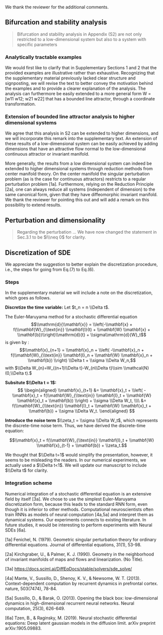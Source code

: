 We thank the reviewer for the additional comments.


## Bifurcation and stability analysis
> Bifurcation and stability analysis in Appendix (S2) are not only restricted to a low-dimensional system but also to a system with specific parameters

### Analytically tractable examples
We would first like to clarify that in Supplementary Sections 1 and 2 that the provided examples are illustrative rather than exhaustive.
Recognizing that the supplementary material previously lacked clear structure and signposting, we will revise the text to better convey the motivation behind the examples and to provide a clearer explanation of the analysis.
The analysis can furthermore be easily extended to a more general form W = [w11 w12; w21 w22] that has a bounded line attractor, through a coordinate transformation.


### Extension of bounded line attractor analysis to higher dimensional systems
We agree that this analysis in S2 can be extended to higher dimensions, and we will incorporate this remark into the supplementary text.
An extension of these results of a low-dimensional system can be easily achieved by  adding dimensions that have an attractive flow normal to the low-dimensional continuous attractor or invariant manifold. 


More generally, the results from a low dimensional system can indeed be extended to higher dimensional systems through reduction methods from center manifold theory.
On the center manifold the singular perturbation problem (as is the case for continuous attractors) restricts to a regular perturbation problem [1a].
Furthermore, relying on the Reduction Principle [2a], one can always reduce all systems (independent of dimension) to the same canonical form, given that they have diffeomorphic invariant manifold. We thank the reviewer for pointing this out and will add a remark on this possibility to extend results. 






## Perturbation and dimensionality
> Regarding the perturbation ...
We have now changed the statement in Sec.3.1 to be $l\\neq 0$ for clarity.


## Discretization of SDE
We appreciate the suggestion to better explain the discretization procedure, i.e., the steps for going from Eq.(7) to Eq.(6). 


### Steps
In the supplementary material we will include a note on the discretization, which goes as follows.

**Discretize the time variable:** Let $t_n = n \\Delta t$.

The Euler-Maruyama method for a stochastic differential equation $$\\mathrm{d}{\\mathbf{x}} = \\left(-\\mathbf{x} + f(\\mathbf{W}_{\\text{in}} \\mathbf{I}(t) + \\mathbf{W} \\mathbf{x} + \\mathbf{b})\\right)\\mathrm{d}{t} + \\sigma\\mathrm{d}{W}_t$$ is given by :
$$\\mathbf{x}_{n+1} = \\mathbf{x}_n + \\left( -\\mathbf{x}_n + f(\\mathbf{W}_{\\text{in}} \\mathbf{I}_n + \\mathbf{W} \\mathbf{x}_n + \\mathbf{b}) \\right) \\Delta t + \\sigma \\Delta W_n,$$
with $\\Delta W_{n}=W_{(n+1)\\Delta t}-W_{n\\Delta t}\\sim \\mathcal{N}(0,\\Delta t).$

**Subsitute $\\Delta t = 1$:**
$$
\\begin{aligned}
 \\mathbf{x}_{t+1} &= \\mathbf{x}_t + \\left( -\\mathbf{x}_t + f(\\mathbf{W}_{\\text{in}} \\mathbf{I}_t + \\mathbf{W} \\mathbf{x}_t + \\mathbf{b}) \\right) + \\sigma \\Delta W_t, \\\\
 &= f(\\mathbf{W}_{\\text{in}} \\mathbf{I}_t + \\mathbf{W} \\mathbf{x}_t + \\mathbf{b}) + \\sigma \\Delta W_t.
 \\end{aligned}
$$

**Introduce the noise term** $\\zeta_t = \\sigma \\Delta W_t$, which represents the discrete-time noise term.
Thus, we have derived the discrete-time equation:

$$\\mathbf{x}_t = f(\\mathbf{W}_{\\text{in}} \\mathbf{I}_t + \\mathbf{W} \\mathbf{x}_{t-1} + \\mathbf{b}) + \\zeta_t.$$


We thought that $\\Delta t=1$ would simplify the presentation, however, it seems to be misleading the readers.
In our numerical experiments, we actually used a $\\Delta t<1$. 
We will update our manuscript to include $\\Delta t$ for clarity.



### Integration scheme
Numerical integration of a stochastic differential equation is an extensive field by itself [3a].
We chose to use the simplest Euler-Maruyama discretization form, because this leads to the standard RNN form, even though it is inferior to other methods.
Computational neuroscientists often train RNNs as models of neural computation [4a,5a]
and interpret them as dynamical systems.
Our experiments connects to existing literature.
In future studies, it would be interesting to perform experiments with Neural SDEs [6a].







[1a] Fenichel, N. (1979). Geometric singular perturbation theory for ordinary differential equations. Journal of differential equations, 31(1), 53-98.

[2a] Kirchgraber, U., & Palmer, K. J. (1990). Geometry in the neighborhood of invariant manifolds of maps and flows and linearization. (No Title).

[3a] https://docs.sciml.ai/DiffEqDocs/stable/solvers/sde_solve/

[4a] Mante, V., Sussillo, D., Shenoy, K. V., & Newsome, W. T. (2013). Context-dependent computation by recurrent dynamics in prefrontal cortex. nature, 503(7474), 78-84.

[5a] Sussillo, D., & Barak, O. (2013). Opening the black box: low-dimensional dynamics in high-dimensional recurrent neural networks. Neural computation, 25(3), 626-649.

[6a] Tzen, B., & Raginsky, M. (2019). Neural stochastic differential equations: Deep latent gaussian models in the diffusion limit. arXiv preprint arXiv:1905.09883.



